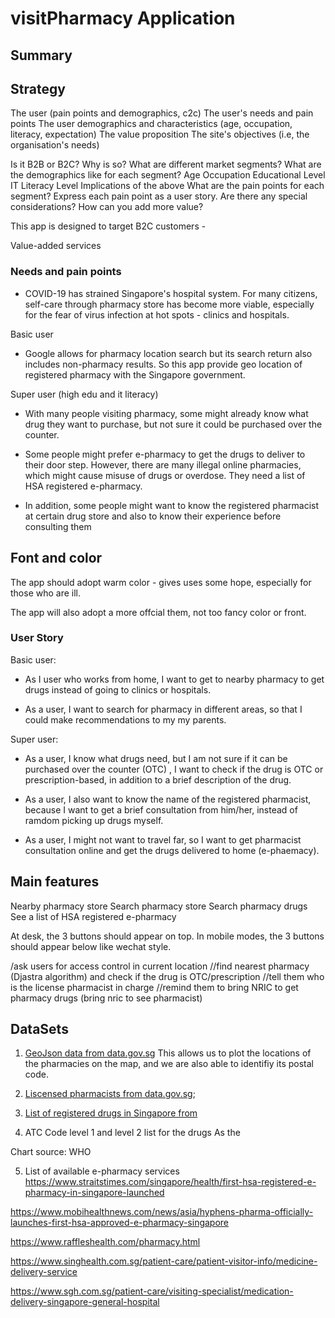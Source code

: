 # visitPharmacy Application

## Summary

## Strategy

The user (pain points and demographics, c2c)
The user's needs and pain points
The user demographics and characteristics (age, occupation, literacy, expectation)
The value proposition
The site's objectives (i.e, the organisation's needs)

Is it B2B or B2C? Why is so?
What are different market segments?
What are the demographics like for each segment?
Age
Occupation
Educational Level
IT Literacy Level
Implications of the above
What are the pain points for each segment?
Express each pain point as a user story.
Are there any special considerations?
How can you add more value?

This app is designed to target B2C customers -

Value-added services

### Needs and pain points

- COVID-19 has strained Singapore's hospital system. For many citizens, self-care through pharmacy store has become more viable, especially for the fear of virus infection at hot spots - clinics and hospitals.

Basic user

- Google allows for pharmacy location search but its search return also includes non-pharmacy results. So this app provide geo location of registered pharmacy with the Singapore government.

Super user (high edu and it literacy)

- With many people visiting pharmacy, some might already know what drug they want to purchase, but not sure it could be purchased over the counter.

- Some people might prefer e-pharmacy to get the drugs to deliver to their door step. However, there are many illegal online pharmacies, which might cause misuse of drugs or overdose. They need a list of HSA registered e-pharmacy.

- In addition, some people might want to know the registered pharmacist at certain drug store and also to know their experience before consulting them

## Font and color

The app should adopt warm color - gives uses some hope, especially for those who are ill.

The app will also adopt a more offcial them, not too fancy color or front.

### User Story

Basic user:

- As I user who works from home, I want to get to nearby pharmacy to get drugs instead of going to clinics or hospitals.

- As a user, I want to search for pharmacy in different areas, so that I could make recommendations to my my parents.

Super user:

- As a user, I know what drugs need, but I am not sure if it can be purchased over the counter (OTC) , I want to check if the drug is OTC or prescription-based, in addition to a brief description of the drug.

- As a user, I also want to know the name of the registered pharmacist, because I want to get a brief consultation from him/her, instead of ramdom picking up drugs myself.

- As a user, I might not want to travel far, so I want to get pharmacist consultation online and get the drugs delivered to home (e-phaemacy).

## Main features

Nearby pharmacy store
Search pharmacy store
Search pharmacy drugs
See a list of HSA registered e-pharmacy

At desk, the 3 buttons should appear on top.
In mobile modes, the 3 buttons should appear below like wechat style.

/ask users for access control in current location
//find nearest pharmacy (Djastra algorithm) and check if the drug is OTC/prescription
//tell them who is the license pharmacist in charge
//remind them to bring NRIC to get pharmacy drugs (bring nric to see pharmacist)

## DataSets

1. [GeoJson data from data.gov.sg](https://data.gov.sg/dataset/retail-pharmacy-locations?resource_id=ae46281d-8ee1-4fa3-ab07-03ab409946d8)
   This allows us to plot the locations of the pharmacies on the map, and we are also able to identifiy its postal code.

2. [Liscensed pharmacists from data.gov.sg](https://data.gov.sg/dataset/listing-of-licensed-pharmacies);

3. [List of registered drugs in Singapore from ](https://data.gov.sg/dataset/listing-of-registered-therapeutic-products)

4. ATC Code level 1 and level 2 list for the drugs
   As the

Chart
source: WHO

5. List of available e-pharmacy services
   https://www.straitstimes.com/singapore/health/first-hsa-registered-e-pharmacy-in-singapore-launched

https://www.mobihealthnews.com/news/asia/hyphens-pharma-officially-launches-first-hsa-approved-e-pharmacy-singapore

https://www.raffleshealth.com/pharmacy.html

https://www.singhealth.com.sg/patient-care/patient-visitor-info/medicine-delivery-service

https://www.sgh.com.sg/patient-care/visiting-specialist/medication-delivery-singapore-general-hospital
